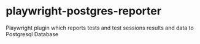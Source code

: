 # playwright-postgres-reporter
Playwright plugin which reports tests and test sessions results and data to Postgresql Database
